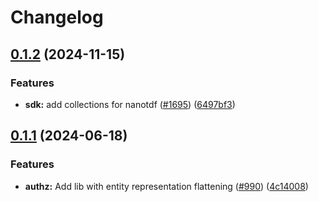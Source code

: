 # Changelog

## [0.1.2](https://github.com/opentdf/platform/compare/lib/flattening/v0.1.1...lib/flattening/v0.1.2) (2024-11-15)


### Features

* **sdk:** add collections for nanotdf  ([#1695](https://github.com/opentdf/platform/issues/1695)) ([6497bf3](https://github.com/opentdf/platform/commit/6497bf3a7cee9b6900569bc6cc2c39b2f647fb52))

## [0.1.1](https://github.com/opentdf/platform/compare/lib/flattening-v0.1.0...lib/flattening/v0.1.1) (2024-06-18)


### Features

* **authz:** Add lib with entity representation flattening ([#990](https://github.com/opentdf/platform/issues/990)) ([4c14008](https://github.com/opentdf/platform/commit/4c14008cb6605531ae628f6291afe6fbe411aa09))
